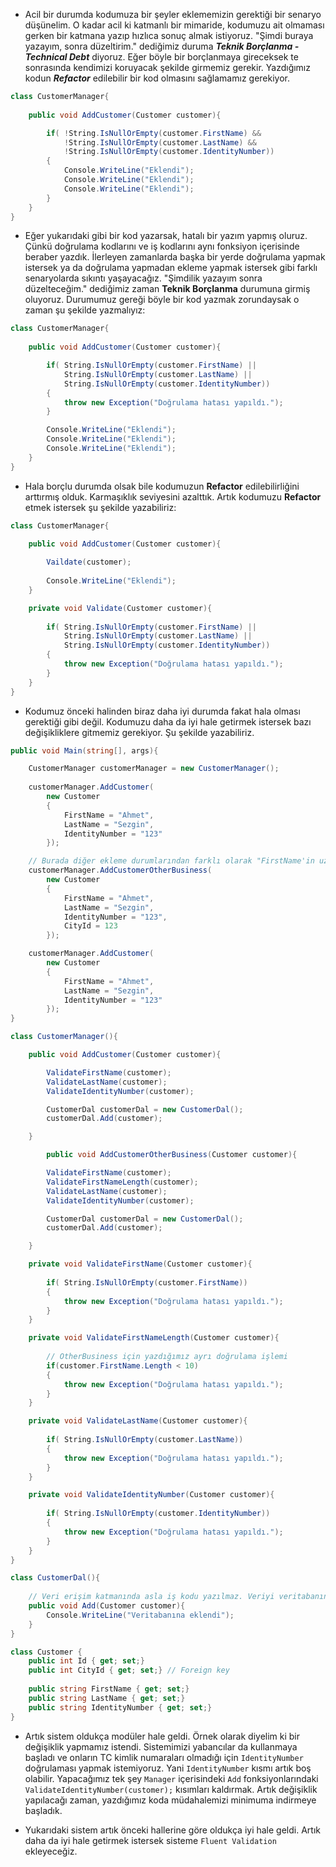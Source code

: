 - Acil bir durumda kodumuza bir şeyler eklememizin gerektiği bir senaryo düşünelim. O kadar acil ki katmanlı bir mimaride, kodumuzu ait olmaması gerken bir katmana yazıp hızlıca sonuç almak istiyoruz. "Şimdi buraya yazayım, sonra düzeltirim." dediğimiz duruma ***Teknik Borçlanma - Technical Debt*** diyoruz. Eğer böyle bir borçlanmaya gireceksek te sonrasında kendimizi koruyacak şekilde girmemiz gerekir. Yazdığımız kodun ***Refactor*** edilebilir bir kod olmasını sağlamamız gerekiyor.

``` cs 
class CustomerManager{
    
    public void AddCustomer(Customer customer){

        if( !String.IsNullOrEmpty(customer.FirstName) &&
            !String.IsNullOrEmpty(customer.LastName) &&
            !String.IsNullOrEmpty(customer.IdentityNumber))
        {
            Console.WriteLine("Eklendi");
            Console.WriteLine("Eklendi");
            Console.WriteLine("Eklendi");
        }
    }
}
```
- Eğer yukarıdaki gibi bir kod yazarsak, hatalı bir yazım yapmış oluruz. Çünkü doğrulama kodlarını ve iş kodlarını aynı fonksiyon içerisinde beraber yazdık. İlerleyen zamanlarda başka bir yerde doğrulama yapmak istersek ya da doğrulama yapmadan ekleme yapmak istersek gibi farklı senaryolarda sıkıntı yaşayacağız. "Şimdilik yazayım sonra düzelteceğim." dediğimiz zaman **Teknik Borçlanma** durumuna girmiş oluyoruz. Durumumuz gereği böyle bir kod yazmak zorundaysak o zaman şu şekilde yazmalıyız:
``` cs 
class CustomerManager{
    
    public void AddCustomer(Customer customer){

        if( String.IsNullOrEmpty(customer.FirstName) ||
            String.IsNullOrEmpty(customer.LastName) ||
            String.IsNullOrEmpty(customer.IdentityNumber))
        {
            throw new Exception("Doğrulama hatası yapıldı.");
        }

        Console.WriteLine("Eklendi");
        Console.WriteLine("Eklendi");
        Console.WriteLine("Eklendi");
    }
}
```

- Hala borçlu durumda olsak bile kodumuzun **Refactor** edilebilirliğini arttırmış olduk. Karmaşıklık seviyesini azalttık. Artık kodumuzu **Refactor** etmek istersek şu şekilde yazabiliriz:

```cs
class CustomerManager{
    
    public void AddCustomer(Customer customer){

        Vaildate(customer);
    
        Console.WriteLine("Eklendi");
    }

    private void Validate(Customer customer){
        
        if( String.IsNullOrEmpty(customer.FirstName) ||
            String.IsNullOrEmpty(customer.LastName) ||
            String.IsNullOrEmpty(customer.IdentityNumber))
        {
            throw new Exception("Doğrulama hatası yapıldı.");
        }
    }
}
```

- Kodumuz önceki halinden biraz daha iyi durumda fakat hala olması gerektiği gibi değil. Kodumuzu daha da iyi hale getirmek istersek bazı değişikliklere gitmemiz gerekiyor. Şu şekilde yazabiliriz.



```cs
public void Main(string[], args){

    CustomerManager customerManager = new CustomerManager();
    
    customerManager.AddCustomer(
        new Customer 
        {
            FirstName = "Ahmet",
            LastName = "Sezgin",
            IdentityNumber = "123"
        });

    // Burada diğer ekleme durumlarından farklı olarak "FirstName'in uzunluğu minimun 10 olmalı" şeklinde bir doğrulama koymamız gerektiğini düşünelim.
    customerManager.AddCustomerOtherBusiness(
        new Customer 
        {
            FirstName = "Ahmet",
            LastName = "Sezgin",
            IdentityNumber = "123", 
            CityId = 123 
        });

    customerManager.AddCustomer(
        new Customer 
        {
            FirstName = "Ahmet",
            LastName = "Sezgin",
            IdentityNumber = "123"
        });
}

class CustomerManager(){

    public void AddCustomer(Customer customer){

        ValidateFirstName(customer);
        ValidateLastName(customer);
        ValidateIdentityNumber(customer);

        CustomerDal customerDal = new CustomerDal();
        customerDal.Add(customer);

    }

        public void AddCustomerOtherBusiness(Customer customer){

        ValidateFirstName(customer);
        ValidateFirstNameLength(customer);
        ValidateLastName(customer);
        ValidateIdentityNumber(customer);

        CustomerDal customerDal = new CustomerDal();
        customerDal.Add(customer);

    }

    private void ValidateFirstName(Customer customer){
        
        if( String.IsNullOrEmpty(customer.FirstName))
        {
            throw new Exception("Doğrulama hatası yapıldı.");
        }
    }

    private void ValidateFirstNameLength(Customer customer){
        
        // OtherBusiness için yazdığımız ayrı doğrulama işlemi
        if(customer.FirstName.Length < 10)
        {
            throw new Exception("Doğrulama hatası yapıldı.");
        }
    }

    private void ValidateLastName(Customer customer){
        
        if( String.IsNullOrEmpty(customer.LastName))
        {
            throw new Exception("Doğrulama hatası yapıldı.");
        }
    }

    private void ValidateIdentityNumber(Customer customer){
        
        if( String.IsNullOrEmpty(customer.IdentityNumber))
        {
            throw new Exception("Doğrulama hatası yapıldı.");
        }
    }
}

class CustomerDal(){
    
    // Veri erişim katmanında asla iş kodu yazılmaz. Veriyi veritabanına eklemeye yönelik tek kod yazılabilir.
    public void Add(Customer customer){
        Console.WriteLine("Veritabanına eklendi");
    }
}

class Customer {
    public int Id { get; set;}
    public int CityId { get; set;} // Foreign key
    
    public string FirstName { get; set;}
    public string LastName { get; set;}
    public string IdentityNumber { get; set;}
}
```

- Artık sistem oldukça modüler hale geldi. Örnek olarak diyelim ki bir değişiklik yapmamız istendi. Sistemimizi yabancılar da kullanmaya başladı ve onların TC kimlik numaraları olmadığı için ```IdentityNumber``` doğrulaması yapmak istemiyoruz. Yani ```IdentityNumber``` kısmı artık boş olabilir. Yapacağımız tek şey ```Manager``` içerisindeki ```Add``` fonksiyonlarındaki ```ValidateIdentityNumber(customer);``` kısımları kaldırmak. Artık değişiklik yapılacağı zaman, yazdığımız koda müdahalemizi minimuma indirmeye başladık.

- Yukarıdaki sistem artık önceki hallerine göre oldukça iyi hale geldi. Artık daha da iyi hale getirmek istersek sisteme ```Fluent Validation``` ekleyeceğiz.